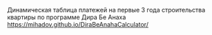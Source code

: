 Динамическая таблица платежей на первые 3 года строительства квартиры по программе Дира Бе Анаха
https://mihadov.github.io/DiraBeAnahaCalculator/

